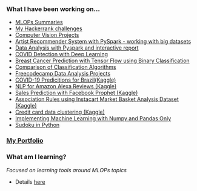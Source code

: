 



### What I have been working on...
 - [MLOPs Summaries](https://github.com/mlfa03/MLOPs)
 - [My Hackerrank challenges](https://github.com/mlfa03/Hackerrank_Challenges)
 - [Computer Vision Projects](https://github.com/mlfa03/ComputerVision)
 - [Artist Recommender System with PySpark - working with big datasets](https://github.com/mlfa03/Data-Science-Projects/tree/main/Arts/Last_fm%20Recommendation%20System)
 - [Data Analysis with Pyspark and interactive report](https://github.com/mlfa03/mlfa03/blob/main/RequestAPI_EDA.ipynb)
 - [COVID Detection with Deep Learning](https://github.com/mlfa03/Data-Science-Projects/tree/main/Health%20Data/COVID-Detection-DeepLearning)
 - [Breast Cancer Prediction with Tensor Flow using Binary Classification](https://www.kaggle.com/marianaalm/breastcancer-tf)
 - [Comparison of Classification Algorithms](https://github.com/mlfa03/Comparison_MLAlgorithms/tree/main/ML_Classification)
 - [Freecodecamp Data Analysis Projects](https://github.com/mlfa03/Freecodecamp_Projects/tree/main/FCC_Data_Analysis)
 - [COVID-19 Predicitions for Brazil(Kaggle)](https://github.com/mlfa03/Kaggle_projects/tree/main/Novel_C19_dataset_nov20)
 - [NLP for Amazon Alexa Reviews (Kaggle)](https://www.kaggle.com/marianaalm/nlpfromamazonalexa)
 - [Sales Prediction with Facebook Prophet (Kaggle)](https://www.kaggle.com/marianaalm/rossman-sales-fbphophet)
 - [Association Rules using Instacart Market Basket Analysis Dataset (Kaggle) ](https://www.kaggle.com/marianaalm/association-rules-instacart)
 - [Credit card data clustering (Kaggle)](https://www.kaggle.com/marianaalm/creditcard-clustering)
 - [Implementing Machine Learning with Numpy and Pandas Only](https://github.com/mlfa03/MLAlgorithms/tree/main/ML_Numpy_Pandas)
 - [Sudoku in Python](https://github.com/mlfa03/AI_Python)


### [My Portfolio](https://mlfaportfolio.wordpress.com/home-2/)


### What am I learning?  

 *Focused on learning tools around MLOPs topics*
 - Details [here](https://github.com/mlfa03/MyCourses)




